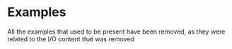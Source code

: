 # Examples

All the examples that used to be present have been removed, as they were related to the I/O content that was removed
